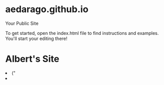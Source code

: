 aedarago.github.io
=====================

Your Public Site

To get started, open the index.html file to find instructions and examples. You'll start your editing there!
# Albert's Site
<li>(<a href="http://i60.tinypic.com/r8thyt.jpg"><a/>"<li/>
